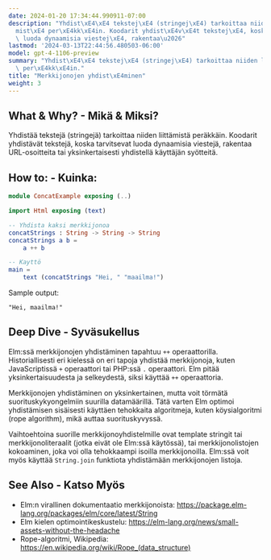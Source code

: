 ```yaml
---
date: 2024-01-20 17:34:44.990911-07:00
description: "Yhdist\xE4\xE4 tekstej\xE4 (stringej\xE4) tarkoittaa niiden liitt\xE4\
  mist\xE4 per\xE4kk\xE4in. Koodarit yhdist\xE4v\xE4t tekstej\xE4, koska tarvitsevat\
  \ luoda dynaamisia viestej\xE4, rakentaa\u2026"
lastmod: '2024-03-13T22:44:56.480503-06:00'
model: gpt-4-1106-preview
summary: "Yhdist\xE4\xE4 tekstej\xE4 (stringej\xE4) tarkoittaa niiden liitt\xE4mist\xE4\
  \ per\xE4kk\xE4in."
title: "Merkkijonojen yhdist\xE4minen"
weight: 3
---
```


## What & Why? - Mikä & Miksi?
Yhdistää tekstejä (stringejä) tarkoittaa niiden liittämistä peräkkäin. Koodarit yhdistävät tekstejä, koska tarvitsevat luoda dynaamisia viestejä, rakentaa URL-osoitteita tai yksinkertaisesti yhdistellä käyttäjän syötteitä.

## How to: - Kuinka:
```Elm
module ConcatExample exposing (..)

import Html exposing (text)

-- Yhdista kaksi merkkijonoa
concatStrings : String -> String -> String
concatStrings a b =
    a ++ b

-- Kayttö
main =
    text (concatStrings "Hei, " "maailma!")
```

Sample output:
```
"Hei, maailma!"
```

## Deep Dive - Syväsukellus
Elm:ssä merkkijonojen yhdistäminen tapahtuu `++` operaattorilla. Historiallisesti eri kielessä on eri tapoja yhdistää merkkijonoja, kuten JavaScriptissä `+` operaattori tai PHP:ssä `.` operaattori. Elm pitää yksinkertaisuudesta ja selkeydestä, siksi käyttää `++` operaattoria.

Merkkijonojen yhdistäminen on yksinkertainen, mutta voit törmätä suorituskykyongelmiin suurilla datamäärillä. Tätä varten Elm optimoi yhdistämisen sisäisesti käyttäen tehokkaita algoritmeja, kuten köysialgoritmi (rope algorithm), mikä auttaa suorituskyvyssä.

Vaihtoehtoina suorille merkkijonoyhdistelmille ovat template stringit tai merkkijonoliteraalit (jotka eivät ole Elm:ssä käytössä), tai merkkijonolistojen kokoaminen, joka voi olla tehokkaampi isoilla merkkijonoilla. Elm:ssä voit myös käyttää `String.join` funktiota yhdistämään merkkijonojen listoja.

## See Also - Katso Myös
- Elm:n virallinen dokumentaatio merkkijonoista: https://package.elm-lang.org/packages/elm/core/latest/String
- Elm kielen optimointikeskustelu: https://elm-lang.org/news/small-assets-without-the-headache
- Rope-algoritmi, Wikipedia: https://en.wikipedia.org/wiki/Rope_(data_structure)
